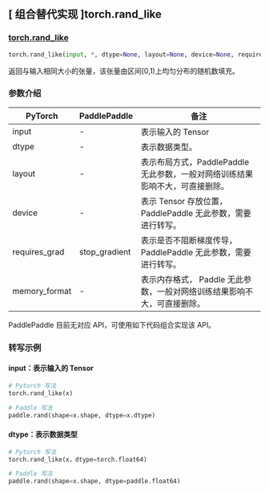 ## [ 组合替代实现 ]torch.rand_like

### [torch.rand_like](https://pytorch.org/docs/master/generated/torch.rand_like.html#torch.rand_like)
```python
torch.rand_like(input, *, dtype=None, layout=None, device=None, requires_grad=False, memory_format=torch.preserve_format)
```

返回与输入相同大小的张量，该张量由区间[0,1)上均匀分布的随机数填充。

### 参数介绍
| PyTorch       | PaddlePaddle | 备注                                                   |
| ------------- | ------------ | ------------------------------------------------------ |
| input         | -            | 表示输入的 Tensor                                   |
| dtype         | -            | 表示数据类型。               |
| layout        | -            | 表示布局方式，PaddlePaddle 无此参数，一般对网络训练结果影响不大，可直接删除。                   |
| device        | -            | 表示 Tensor 存放位置，PaddlePaddle 无此参数，需要进行转写。                   |
| requires_grad | stop_gradient            | 表示是否不阻断梯度传导，PaddlePaddle 无此参数，需要进行转写。 |
| memory_format | -            | 表示内存格式， Paddle 无此参数，一般对网络训练结果影响不大，可直接删除。               |

PaddlePaddle 目前无对应 API，可使用如下代码组合实现该 API。

### 转写示例
#### input：表示输入的 Tensor
```python
# Pytorch 写法
torch.rand_like(x)

# Paddle 写法
paddle.rand(shape=x.shape, dtype=x.dtype)
```

#### dtype：表示数据类型
```python
# Pytorch 写法
torch.rand_like(x，dtype=torch.float64)

# Paddle 写法
paddle.rand(shape=x.shape, dtype=paddle.float64)
```
